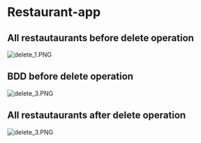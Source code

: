 # Restaurant-app
## All restautaurants before delete operation
![delete_1.PNG](delete_1.PNG)
## BDD before delete operation
![delete_3.PNG](delete_2.PNG)
## All restautaurants after delete operation
![delete_3.PNG](delete_3.PNG)
